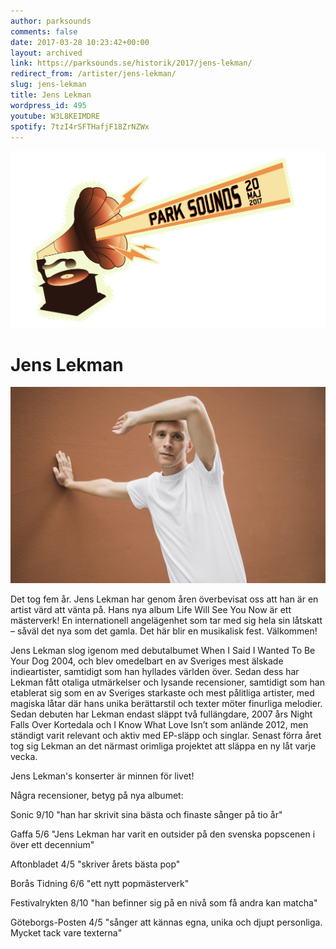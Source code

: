 ```yaml
---
author: parksounds
comments: false
date: 2017-03-28 10:23:42+00:00
layout: archived
link: https://parksounds.se/historik/2017/jens-lekman/
redirect_from: /artister/jens-lekman/
slug: jens-lekman
title: Jens Lekman
wordpress_id: 495
youtube: W3L8KEIMDRE
spotify: 7tzI4rSFTHafjF18ZrNZWx
---
```


<img src="/images/2017/logo-1.svg" alt="Park Sounds 2017">


# Jens Lekman


<img src="/images/2017/jens-lekman.jpg">

Det tog fem år. Jens Lekman har genom åren överbevisat oss att han är en artist värd att vänta på. Hans nya album Life Will See You Now är ett mästerverk! En internationell angelägenhet som tar med sig hela sin låtskatt – såväl det nya som det gamla. Det här blir en musikalisk fest. Välkommen!

Jens Lekman slog igenom med debutalbumet When I Said I Wanted To Be Your Dog 2004, och blev omedelbart en av Sveriges mest älskade indieartister, samtidigt som han hyllades världen över. Sedan dess har Lekman fått otaliga utmärkelser och lysande recensioner, samtidigt som han etablerat sig som en av Sveriges starkaste och mest pålitliga artister, med magiska låtar där hans unika berättarstil och texter möter finurliga melodier. Sedan debuten har Lekman endast släppt två fullängdare, 2007 års Night Falls Over Kortedala och I Know What Love Isn’t som anlände 2012, men ständigt varit relevant och aktiv med EP-släpp och singlar. Senast förra året tog sig Lekman an det närmast orimliga projektet att släppa en ny låt varje vecka.

Jens Lekman's konserter är minnen för livet!

Några recensioner, betyg på nya albumet:

Sonic 9/10
"han har skrivit sina bästa och finaste sånger på tio år"

Gaffa 5/6
"Jens Lekman har varit en outsider på den svenska popscenen i över ett decennium"

Aftonbladet 4/5
"skriver årets bästa pop"

Borås Tidning 6/6
"ett nytt popmästerverk"

Festivalrykten 8/10
"han befinner sig på en nivå som få andra kan matcha"

Göteborgs-Posten 4/5
"sånger att kännas egna, unika och djupt personliga. Mycket tack vare texterna"
